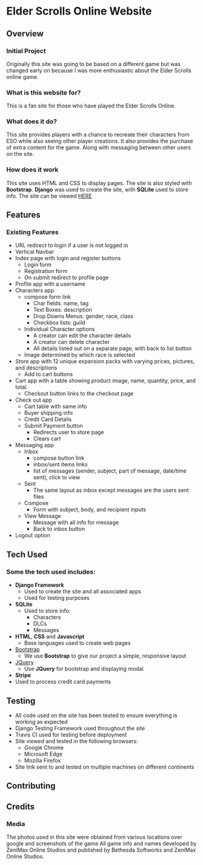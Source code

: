 # Elder Scrolls Online Website
 
## Overview

### Initial Project

Originally this site was going to be based on a different game but was changed early on because I was more enthusiastic about the Elder Scrolls online game.
 
### What is this website for?
 
This is a fan site for those who have played the Elder Scrolls Online. 
 
### What does it do?
 
This site provides players with a chance to recreate their characters from ESO while also seeing other player creations. It also provides the purchase of extra content for the game. Along with messaging between other users on the site. 
 
### How does it work
 
This site uses HTML and CSS to display pages. The site is also styled with **Bootstrap**. **Django** was used to create the site, with **SQLite** used to store info. The site can be viewed [HERE](https://becca-elderscrollsonline.herokuapp.com)

## Features
 
### Existing Features
- URL redirect to login if a user is not logged in
- Vertical Navbar
- Index page with login and register buttons
    - Login form
    - Registration form
    - On submit redirect to profile page
- Profile app with a username
- Characters app
    - compose form link
        - Char fields: name, tag
        - Text Boxes: description
        - Drop Downs Menus: gender, race, class
        - Checkbox lists: guild
    - Individual Character options
        - A creator can edit the character details
        - A creator can delete character
        - All details listed out on a separate page, with back to list button
    - Image determined by which race is selected
- Store app with 12 unique expansion packs with varying prices, pictures, and descriptions
    - Add to cart buttons
- Cart app with a table showing product image, name, quantity, price, and total.
    - Checkout button links to the checkout page
- Check out app
    - Cart table with same info
    - Buyer shipping info
    - Credit Card Details
    - Submit Payment button
        - Redirects user to store page
        - Clears cart
- Messaging app
    - Inbox
        - compose button link
        - inbox/sent items links
        - list of messages (sender, subject, part of message, date/time sent), click to view
    - Sent
        - The same layout as inbox except messages are the users sent files
    - Compose
        - Form with subject, body, and recipient inputs
    - View Message
        - Message with all info for message
        - Back to inbox button
- Logout option


## Tech Used

### Some the tech used includes:

- **Django Framework**
    - Used to create the site and all associated apps
    - Used for testing purposes
- **SQLite**
    - Used to store info:
        - Characters
        - DLCs
        - Messages
- **HTML**, **CSS** and **Javascript**
  - Base languages used to create web pages
- [Bootstrap](http://getbootstrap.com/)
    - We use **Bootstrap** to give our project a simple, responsive layout
- [JQuery](https://jquery.com)
    - Use **JQuery** for bootstrap and displaying modal
- **Stripe**
 - Used to process credit card payments

## Testing
- All code used on the site has been tested to ensure everything is working as expected
- Django Testing Framework used throughout the site
- Travis CI used for testing before deployment
- Site viewed and tested in the following browsers:
  - Google Chrome
  - Microsoft Edge
  - Mozilla Firefox
- Site link sent to and tested on multiple machines on different continents

## Contributing
 

## Credits

### Media
The photos used in this site were obtained from various locations over google and screenshots of the game
All game info and names developed by ZeniMax Online Studios and published by Bethesda Softworks and ZeniMax Online Studios.



